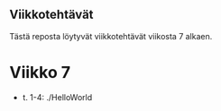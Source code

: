 ## Viikkotehtävät
Tästä reposta löytyvät viikkotehtävät viikosta 7 alkaen.

# Viikko 7
* t. 1-4: ./HelloWorld

